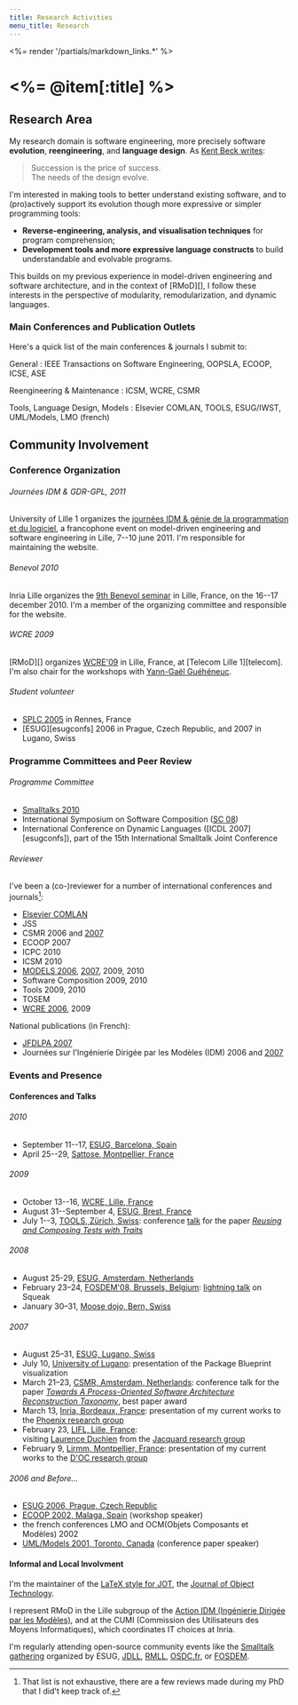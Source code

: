 ```yaml
---
title: Research Activities
menu_title: Research
---
```

<%= render '/partials/markdown_links.*' %>

# <%= @item[:title] %>


## Research Area

My research domain is software engineering, more precisely software **evolution**, **reengineering**, and **language design**.
As [Kent Beck writes](http://www.threeriversinstitute.org/blog/?p=363):

> Succession is the price of success.  
> The needs of the design evolve.

I'm interested in making tools to better understand existing software, and to (pro)actively support its evolution though more expressive or simpler programming tools:

- **Reverse-engineering, analysis, and visualisation techniques** for program comprehension;
- **Development tools and more expressive language constructs** to build understandable and evolvable programs.

This builds on my previous experience in model-driven engineering and software architecture, and in the context of [RMoD][], I follow these interests in the perspective of modularity, remodularization, and dynamic languages.


### Main Conferences and Publication Outlets

Here's a quick list of the main conferences & journals I submit to:

General
: IEEE Transactions on Software Engineering, OOPSLA, ECOOP, ICSE, ASE

Reengineering & Maintenance
: ICSM, WCRE, CSMR

Tools, Language Design, Models
: Elsevier COMLAN, TOOLS, ESUG/IWST, UML/Models, LMO (french)


## Community Involvement


### Conference Organization

###### Journées IDM & GDR-GPL, 2011
University of Lille&nbsp;1 organizes the [journées IDM & génie de la programmation et du logiciel](http://www.lifl.fr/idm-gpl), a francophone event on model-driven engineering and software engineering in Lille, 7--10 june 2011.
I'm responsible for maintaining the website.

###### Benevol 2010
Inria Lille organizes the [9th Benevol seminar][benevol2010] in Lille, France, on the 16--17 december 2010.
I'm a member of the organizing committee and responsible for the website.

[benevol2010]: http://rmod.lille.inria.fr/benevol

###### WCRE 2009
[RMoD][] organizes [WCRE'09][wcre09] in Lille, France, at [Telecom Lille 1][telecom]. I'm also chair for the workshops with [Yann-Gaël Guéhéneuc](http://www.yann-gael.gueheneuc.net/).

[wcre09]: http://web.soccerlab.polymtl.ca/wcre2009/

###### Student volunteer
* [SPLC 2005][splc] in Rennes, France
* [ESUG][esugconfs] 2006 in Prague, Czech Republic, and 2007 in Lugano, Swiss

[splc]: http://www.sse.uni-essen.de/SPLC2005/ "Software Product Line Conference"


### Programme Committees and Peer Review

###### Programme Committee
* [Smalltalks 2010](http://www.fast.org.ar/)
* International Symposium on Software Composition ([SC&nbsp;08](http://www.infosys.tuwien.ac.at/SC2008/))
* International Conference on Dynamic Languages ([ICDL 2007][esugconfs]), part of the 15th International Smalltalk Joint Conference

###### Reviewer
I've been a (co-)reviewer for a number of international conferences and journals[^notexhaustive]:

* [Elsevier COMLAN](http://www.elsevier.com/wps/find/journaldescription.cws_home/638299/description "Computer Languages, Systems and Structures")
* JSS
* CSMR 2006 and [2007](http://www.cs.vu.nl/csmr2007/)
* ECOOP 2007
* ICPC 2010
* ICSM 2010
* [MODELS 2006](http://www.disi.unige.it/researchsites/models06/), [2007](http://redhat2.isis.vanderbilt.edu), 2009, 2010
* Software Composition 2009, 2010
* Tools 2009, 2010
* TOSEM
* [WCRE 2006](http://www.rcost.unisannio.it/wcre2006/), 2009

National publications (in French):

* [JFDLPA 2007](http://pop-art.inrialpes.fr/~jfdlpa07/ "Journée Francophone de la Programmation Par Aspects")
* Journées sur l'Ingénierie Dirigée par les Modèles (IDM) 2006 and [2007](http://idm2007.enseeiht.fr/)

[^notexhaustive]: That list is not exhaustive, there are a few reviews made during my PhD that I did't keep track of.


### Events and Presence

#### Conferences and Talks

###### 2010

* September 11--17, [ESUG, Barcelona, Spain](http://esug.org/wiki/pier/Conferences/2010)
* April 25--29, [Sattose, Montpellier, France](http://www.lirmm.fr/sattose10/)

###### 2009

* October 13--16, [WCRE, Lille, France](http://web.soccerlab.polymtl.ca/wcre2009/)
* August 31--September 4, [ESUG, Brest, France](http://esug.org/wiki/pier/Conferences/2009)
* July 1--3, [TOOLS, Zürich, Swiss](http://tools.ethz.ch): conference [talk](http://slideshare) for the paper [_Reusing and Composing Tests with Traits_](/publications/#Ducasse2009testTraits)

###### 2008

* August 25-29, [ESUG, Amsterdam, Netherlands](http://esug.org/wiki/pier/Conferences/2008)
* February 23–24, [FOSDEM'08, Brussels, Belgium](http://fosdem.org/2008): [lightning talk](http://fosdem.org/2008/schedule/events/465) on Squeak
* January 30–31, [Moose dojo, Bern, Swiss](http://moose.unibe.ch/events/2008-01-30-dojo)

###### 2007

* August 25–31, [ESUG, Lugano, Swiss](http://esug.org/wiki/pier/Conferences/2007)
* July 10, [University of Lugano](http://www.inf.unisi.ch/past_events.php?month_from=07&year_from=2007&month_to=07&year_to=2007&id=61): presentation of the Package Blueprint visualization
* March 21–23, [CSMR, Amsterdam, Netherlands](http://www.cs.vu.nl/csmr2007): conference talk for the paper
  [_Towards A Process-Oriented Software Architecture Reconstruction Taxonomy_](/publications/#Pollet2007sarSoa),
  best paper award
* March 13, [Inria, Bordeaux, France](http://www.labri.fr):
  presentation of my current works to the [Phoenix research group](http://phoenix.labri.fr)
* February 23, [LIFL, Lille, France](http://lifl.fr):  
  visiting [Laurence Duchien](http://www2.lifl.fr/~duchien/) from the [Jacquard research group](http://jacquard.lifl.fr)
* February 9, [Lirmm, Montpellier, France](http://www.lirmm.fr):
  presentation of my current works to the [D'OC research group](http://www.lirmm.fr/xml/fr/0097-03.html)

###### 2006 and Before...

* [ESUG&nbsp;2006, Prague, Czech Republic](http://esug.org/wiki/pier/Conferences/2006)
* [ECOOP&nbsp;2002, Malaga, Spain](http://2002.ecoop.org/) (workshop speaker)
* the french conferences LMO and OCM(Objets Composants et Modèles)&nbsp;2002
* [UML/Models&nbsp;2001, Toronto, Canada](http://www.cs.toronto.edu/uml2001/) (conference paper speaker)

#### Informal and Local Involvment

I'm the maintainer of the [LaTeX style for JOT](http://www.github.com/jotfm/jot), the [Journal of Object Technology](http://www.jot.fm).

I represent RMoD in the Lille subgroup of the [Action IDM (Ingénierie Dirigée par les Modèles)](http://www.actionidm.org), and at the CUMI (Commission des Utilisateurs des Moyens Informatiques), which coordinates IT choices at Inria.

I'm regularly attending open-source community events like the [Smalltalk gathering](http://smallwiki.unibe.ch/ssug/smalltalkpartythe28thofoctober2006/) organized by ESUG,
[JDLL](http://www.jdll.org/ "Journées Du Logiciel Libre"),
[RMLL](http://www.rmll.info/ "Rencontres Mondiales du Logiciel Libre"),
[OSDC.fr](http://osdc.fr),
or [FOSDEM](http://www.fosdem.org "Free and Open-Source DEvelopers Meeting").
